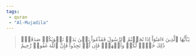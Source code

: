```yaml
---
tags: 
 - quran 
 - "Al-Mujadila"
---
```


> يَـٰٓأَيُّهَا ٱلَّذِينَ ءَامَنُوٓاْ إِذَا نَٰجَيۡتُمُ ٱلرَّسُولَ فَقَدِّمُواْ بَيۡنَ يَدَيۡ نَجۡوَىٰكُمۡ صَدَقَةٗۚ ذَٰلِكَ خَيۡرٞ لَّكُمۡ وَأَطۡهَرُۚ فَإِن لَّمۡ تَجِدُواْ فَإِنَّ ٱللَّهَ غَفُورٞ رَّحِيمٌ
